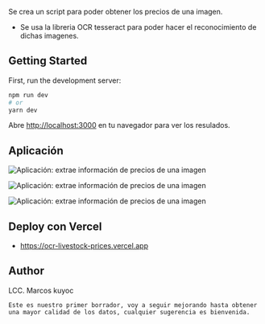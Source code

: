 Se crea un script para poder obtener los precios de una imagen.

- Se usa la libreria OCR tesseract para poder hacer el reconocimiento de dichas imagenes.


## Getting Started

First, run the development server:

```bash
npm run dev
# or
yarn dev
```

Abre [http://localhost:3000](http://localhost:3000) en tu navegador para ver los resulados.

## Aplicación

![Aplicación: extrae información de precios de una imagen](https://ocr-livestock-prices.vercel.app/preview.png)

![Aplicación: extrae información de precios de una imagen](https://ocr-livestock-prices.vercel.app/preview_loading.png)

![Aplicación: extrae información de precios de una imagen](https://ocr-livestock-prices.vercel.app/preview_result.png)



## Deploy con Vercel
- https://ocr-livestock-prices.vercel.app

## Author
LCC. Marcos kuyoc

```
Este es nuestro primer borrador, voy a seguir mejorando hasta obtener una mayor calidad de los datos, cualquier sugerencia es bienvenida.
```